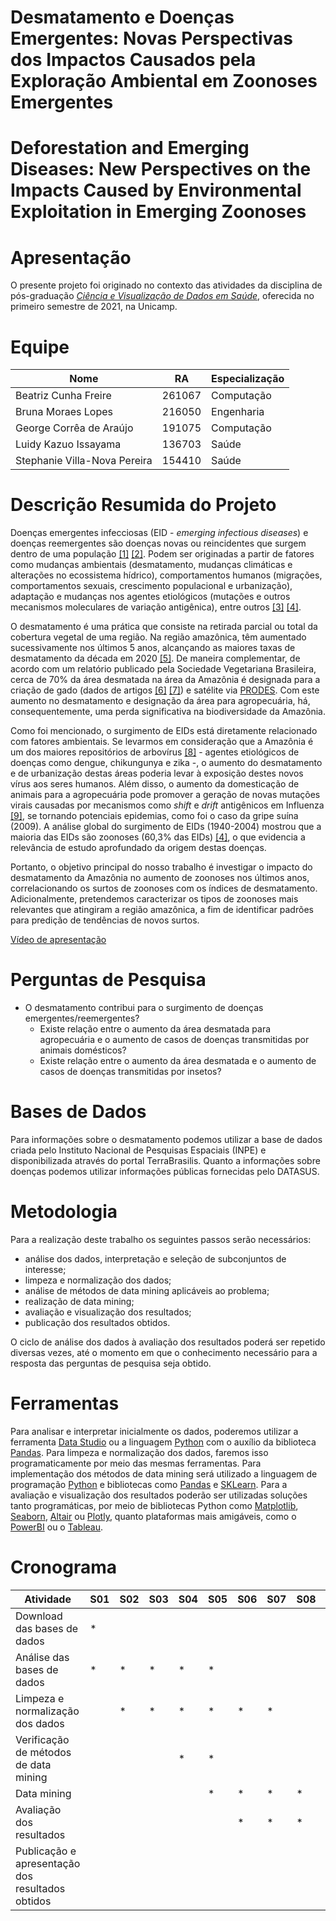 # Desmatamento e Doenças Emergentes: Novas Perspectivas dos Impactos Causados pela Exploração Ambiental em Zoonoses Emergentes
# Deforestation and Emerging Diseases: New Perspectives on the Impacts Caused by Environmental Exploitation in Emerging Zoonoses

# Apresentação

O presente projeto foi originado no contexto das atividades da disciplina de pós-graduação [*Ciência e Visualização de Dados em Saúde*](https://github.com/datasci4health/home), oferecida no primeiro semestre de 2021, na Unicamp.

# Equipe
| Nome                         | RA     | Especialização |
|------------------------------|--------|----------------|
| Beatriz Cunha Freire         | 261067 | Computação |
| Bruna Moraes Lopes           | 216050 | Engenharia |
| George Corrêa de Araújo      | 191075 | Computação |
| Luidy Kazuo Issayama         | 136703 | Saúde |
| Stephanie Villa-Nova Pereira | 154410 | Saúde |

# Descrição Resumida do Projeto
Doenças emergentes infecciosas (EID - *emerging infectious diseases*) e doenças reemergentes são doenças novas ou reincidentes que surgem dentro de uma população [[1]](https://www.ncbi.nlm.nih.gov/pmc/articles/PMC2626828/) [[2]](https://www.ncbi.nlm.nih.gov/pmc/articles/PMC7096727/). Podem ser originadas a partir de fatores como mudanças ambientais (desmatamento, mudanças climáticas e alterações no ecossistema hídrico), comportamentos humanos (migrações, comportamentos sexuais, crescimento populacional e urbanização), adaptação e mudanças nos agentes etiológicos (mutações e outros mecanismos moleculares de variação antigênica), entre outros [[3]](https://www.ncbi.nlm.nih.gov/pmc/articles/PMC2626828/) [[4]](https://pubmed.ncbi.nlm.nih.gov/18288193/).

O desmatamento é uma prática que consiste na retirada parcial ou total da cobertura vegetal de uma região. Na região amazônica, têm aumentado sucessivamente nos últimos 5 anos, alcançando as maiores taxas de desmatamento da década em 2020 [[5]](https://www.nature.com/articles/s41559-020-01368-x). De maneira complementar, de acordo com um relatório publicado pela Sociedade Vegetariana Brasileira, cerca de 70% da área desmatada na área da Amazônia é designada para a criação de gado (dados de artigos [[6]](https://www.cifor.org/publications/pdf_files/media/Amazon.pdf) [[7]](https://iopscience.iop.org/article/10.1088/1748-9326/5/2/024002/pdf)) e satélite via [PRODES](http://www.obt.inpe.br/OBT/assuntos/programas/amazonia/prodes). Com este aumento no desmatamento e designação da área para agropecuária, há, consequentemente, uma perda significativa na biodiversidade da Amazônia.

Como foi mencionado, o surgimento de EIDs está diretamente relacionado com fatores ambientais. Se levarmos em consideração que a Amazônia é um dos maiores repositórios de arbovírus [[8]](https://pesquisa.bvsalud.org/portal/resource/pt/lil-188336) - agentes etiológicos de doenças como dengue, chikungunya e zika -, o aumento do desmatamento e de urbanização destas áreas poderia levar à exposição destes novos vírus aos seres humanos. Além disso, o aumento da domesticação de animais para a agropecuária pode promover a geração de novas mutações virais causadas por mecanismos como *shift* e *drift* antigênicos em Influenza [[9]](https://www.ncbi.nlm.nih.gov/pmc/articles/PMC4942991/), se tornando potenciais epidemias, como foi o caso da gripe suína (2009). A análise global do surgimento de EIDs (1940-2004) mostrou que a maioria das EIDs são zoonoses (60,3% das EIDs) [[4]](https://pubmed.ncbi.nlm.nih.gov/18288193/), o que evidencia a relevância de estudo aprofundado da origem destas doenças. 

Portanto, o objetivo principal do nosso trabalho é investigar o impacto do desmatamento da Amazônia no aumento de zoonoses nos últimos anos, correlacionando os surtos de zoonoses com os índices de desmatamento. Adicionalmente, pretendemos caracterizar os tipos de zoonoses mais relevantes que atingiram a região amazônica, a fim de identificar padrões para predição de tendências de novos surtos.

[Vídeo de apresentação](https://youtu.be/YkhxoM7QYJ0)

# Perguntas de Pesquisa
- O desmatamento contribui para o surgimento de doenças emergentes/reemergentes?
  - Existe relação entre o aumento da área desmatada para agropecuária e o aumento de casos de doenças transmitidas por animais domésticos?
  - Existe relação entre o aumento da área desmatada e o aumento de casos de doenças transmitidas por insetos?

# Bases de Dados
Para informações sobre o desmatamento podemos utilizar a base de dados criada pelo Instituto Nacional de Pesquisas Espaciais (INPE) e disponibilizada através do portal TerraBrasilis. Quanto a informações sobre doenças podemos utilizar informações públicas fornecidas pelo DATASUS.

# Metodologia
Para a realização deste trabalho os seguintes passos serão necessários:
- análise dos dados, interpretação e seleção de subconjuntos de interesse;
- limpeza e normalização dos dados;
- análise de métodos de data mining aplicáveis ao problema;
- realização de data mining;
- avaliação e visualização dos resultados;
- publicação dos resultados obtidos.

O ciclo de análise dos dados à avaliação dos resultados poderá ser repetido diversas vezes, até o momento em que o conhecimento necessário para a resposta das perguntas de pesquisa seja obtido.

# Ferramentas
Para analisar e interpretar inicialmente os dados, poderemos utilizar a ferramenta [Data Studio](https://datastudio.google.com/) ou a linguagem [Python](https://www.python.org/) com o auxílio da biblioteca [Pandas](https://pandas.pydata.org/). Para limpeza e normalização dos dados, faremos isso programaticamente por meio das mesmas ferramentas. Para implementação dos métodos de data mining será utilizado a linguagem de programação [Python](https://www.python.org/) e bibliotecas como [Pandas](https://pandas.pydata.org/) e [SKLearn](https://scikit-learn.org/). Para a avaliação e visualização dos resultados poderão ser utilizadas soluções tanto programáticas, por meio de bibliotecas Python como [Matplotlib](https://matplotlib.org/), [Seaborn](https://seaborn.pydata.org/), [Altair](https://altair-viz.github.io/) ou [Plotly](https://plotly.com/python/), quanto plataformas mais amigáveis, como o [PowerBI](https://powerbi.microsoft.com/pt-br/) ou o [Tableau](https://www.tableau.com/pt-br).

# Cronograma
| Atividade                                         | S01 | S02 | S03 | S04 | S05 | S06 | S07 | S08 | S09 | S10 | S11 |
| ------------------------------------------------- | --- | --- | --- | --- | --- | --- | --- | --- | --- | --- | --- |
| Download das bases de dados                       |  *  |     |     |     |     |     |     |     |     |     |     |
| Análise das bases de dados                        |  *  |  *  |  *  |  *  |  *  |     |     |     |     |     |     |
| Limpeza e normalização dos dados                  |     |  *  |  *  |  *  |  *  |  *  |  *  |     |     |     |     |
| Verificação de métodos de data mining             |     |     |     |  *  |  *  |     |     |     |     |     |     |
| Data mining                                       |     |     |     |     |  *  |  *  |  *  |  *  |  *  |     |     |
| Avaliação dos resultados                          |     |     |     |     |     |  *  |  *  |  *  |  *  |     |     |
| Publicação e apresentação dos resultados obtidos  |     |     |     |     |     |     |     |     |     |  *  |  *  |
